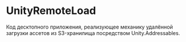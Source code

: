 # UnityRemoteLoad
Код десктопного приложения, реализующее механику удалённой загрузки ассетов из S3-хранилища посредством Unity.Addressables.
